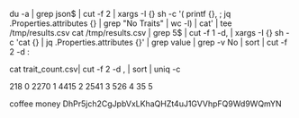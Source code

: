 du -a | grep json$ | cut -f 2 | xargs -I {} sh -c '( printf {}\, ; jq .Properties.attributes {} | grep "No Traits" | wc -l) | cat' | tee /tmp/results.csv
cat /tmp/results.csv | grep 5$ | cut -f 1 -d, | xargs -I {} sh -c 'cat {} | jq .Properties.attributes {}' | grep value | grep -v No | sort | cut -f 2 -d :

cat trait_count.csv| cut -f 2 -d \, | sort | uniq -c

 218 0
2270 1
4415 2
2541 3
 526 4
  35 5


coffee money DhPr5jch2CgJpbVxLKhaQHZt4uJ1GVVhpFQ9Wd9WQmYN